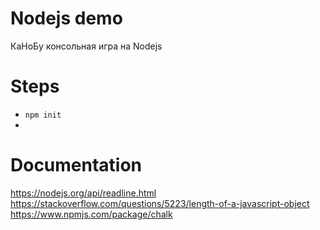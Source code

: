 # Nodejs demo
КаНоБу консольная игра на Nodejs

# Steps

* `npm init`
* 

# Documentation

https://nodejs.org/api/readline.html  
https://stackoverflow.com/questions/5223/length-of-a-javascript-object
https://www.npmjs.com/package/chalk
